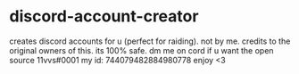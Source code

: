 # discord-account-creator
creates discord accounts for u (perfect for raiding). 
not by me. credits to the original owners of this. its 100% safe. dm me on cord if u want the open source 11vvs#0001 my id: 744079482884980778 enjoy <3
